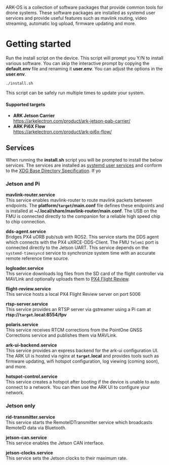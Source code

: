 ARK-OS is a collection of software packages that provide common tools for drone systems. These software packages are installed as systemd user services and provide useful features such as mavlink routing, video streaming, automatic log upload, firmware updating and more.

# Getting started
Run the install script on the device. This script will prompt you Y/N to install various software. You can skip the interactive prompt by copying the **default.env** file and renaming it **user.env**. You can adjust the options in the **user.env**.
```
./install.sh
```
This script can be safely run multiple times to update your system.

#### Supported targets
- **ARK Jetson Carrier** <br> https://arkelectron.com/product/ark-jetson-pab-carrier/
- **ARK Pi6X Flow** <br> https://arkelectron.com/product/ark-pi6x-flow/


## Services
When running the **install.sh** script you will be prompted to install the below services. The services are installed as [systemd user services](https://www.unixsysadmin.com/systemd-user-services/) and conform to the [XDG Base Directory Specification](https://specifications.freedesktop.org/basedir-spec/latest/index.html). If yo

### Jetson and Pi

**mavlink-router.service** <br>
This service enables mavlink-router to route mavlink packets between endpoints. The **platform/`target`/main.conf** file defines these endpoints and is installed at **~/.local/share/mavlink-router/main.conf**. The USB on the FMU is connected directly to the companion for a reliable high speed chip to chip connection.

**dds-agent.service** <br>
Bridges PX4 uORB pub/sub with ROS2. This service starts the DDS agent which connects with the PX4 uXRCE-DDS-Client. The FMU `Telem1` port is connected directly to the Jetson UART. This service depends on the `systemd-timesyncd` service to synchronize system time with an accurate remote reference time source.

**logloader.service** <br>
This service downloads log files from the SD card of the flight controller via MAVLink and optionally uploads them to [PX4 Flight Review](https://review.px4.io/). <br>

**flight-review.service** <br>
This service hosts a local PX4 Flight Review server on port 5006 <br>

**rtsp-server.service** <br>
This service provides an RTSP server via gstreamer using a Pi cam at **rtsp://`target`.local:8554/fpv** <br>

**polaris.service** <br>
This service receives RTCM corrections from the PointOne GNSS Corrections service and publishes them via MAVLink.

**ark-ui-backend.service** <br>
This service provides an express backend for the ark-ui configuration UI. The ARK UI is hosted via nginx at **`target`.local** and provides tools such as firmware updating, wifi hotspot configuration, log viewing (coming soon), and more.

**hotspot-control.service** <br>
This service creates a hotspot after booting if the device is unable to auto connect to a network. You can then use the ARK UI to configure your network.

### Jetson only

**rid-transmitter.service** <br>
This service starts the RemoteIDTransmitter service which broadcasts RemoteID data via Bluetooth.

**jetson-can.service** <br>
This service enables the Jetson CAN interface.

**jetson-clocks.service** <br>
This service sets the Jetson clocks to their maximum rate.
